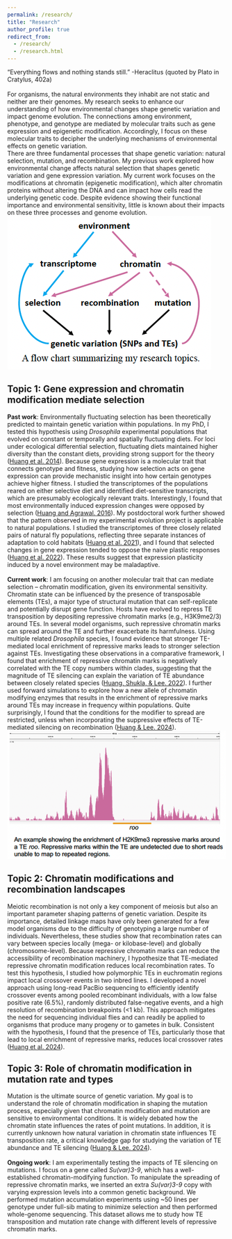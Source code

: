 ```yaml
---
permalink: /research/
title: "Research"
author_profile: true
redirect_from: 
  - /research/
  - /research.html
---
```


“Everything flows and nothing stands still.” -Heraclitus (quoted by Plato in Cratylus, 402a)\
\
For organisms, the natural environments they inhabit are not static and neither are their genomes. My research seeks to enhance our understanding of how environmental changes shape genetic variation and impact genome evolution. The connections among environment, phenotype, and genotype are mediated by molecular traits such as gene expression and epigenetic modification. Accordingly, I focus on these molecular traits to decipher the underlying mechanisms of environmental effects on genetic variation.\
There are three fundamental processes that shape genetic variation: natural selection, mutation, and recombination. My previous work explored how environmental change affects natural selection that shapes genetic variation and gene expression variation. My current work focuses on the modifications at chromatin (epigenetic modification), which alter chromatin proteins without altering the DNA and can impact how cells read the underlying genetic code. Despite evidence showing their functional importance and environmental sensitivity, little is known about their impacts on these three processes and genome evolution.\
![research flowchat](/images/research-flowchat.png)

## Topic 1: Gene expression and chromatin modification mediate selection
**Past work**: Environmentally fluctuating selection has been theoretically predicted to maintain genetic variation within populations. In my PhD, I tested this hypothesis using *Drosophila* experimental populations that evolved on constant or temporally and spatially fluctuating diets. For loci under ecological differential selection, fluctuating diets maintained higher diversity than the constant diets, providing strong support for the theory ([Huang et al. 2014](https://journals.plos.org/plosgenetics/article?id=10.1371/journal.pgen.1004527)). Because gene expression is a molecular trait that connects genotype and fitness, studying how selection acts on gene expression can provide mechanistic insight into how certain genotypes achieve higher fitness. I studied the transcriptomes of the populations reared on either selective diet and identified diet-sensitive transcripts, which are presumably ecologically relevant traits. Interestingly, I found that most environmentally induced expression changes were opposed by selection ([Huang and Agrawal. 2016](https://journals.plos.org/plosgenetics/article?id=10.1371/journal.pgen.1006336)). My postdoctoral work further showed that the pattern observed in my experimental evolution project is applicable to natural populations. I studied the transcriptomes of three closely related pairs of natural fly populations, reflecting three separate instances of adaptation to cold habitats ([Huang et al. 2021](https://academic.oup.com/genetics/article/218/3/iyab077/6275754)), and I found that selected changes in gene expression tended to oppose the naive plastic responses ([Huang et al. 2022](https://academic.oup.com/gbe/article/14/4/evac050/6563504)). These results suggest that expression plasticity induced by a novel environment may be maladaptive.\
\
**Current work**: I am focusing on another molecular trait that can mediate selection – chromatin modification, given its environmental sensitivity. Chromatin state can be influenced by the presence of transposable elements (TEs), a major type of structural mutation that can self-replicate and potentially disrupt gene function. Hosts have evolved to repress TE transposition by depositing repressive chromatin marks (e.g., H3K9me2/3) around TEs. In several model organisms, such repressive chromatin marks can spread around the TE and further exacerbate its harmfulness. Using multiple related *Drosophila* species, I found evidence that stronger TE-mediated local enrichment of repressive marks leads to stronger selection against TEs. Investigating these observations in a comparative framework, I found that enrichment of repressive chromatin marks is negatively correlated with the TE copy numbers within clades, suggesting that the magnitude of TE silencing can explain the variation of TE abundance between closely related species ([Huang, Shukla, & Lee. 2022](https://elifesciences.org/articles/81567)). I further used forward simulations to explore how a new allele of chromatin modifying enzymes that results in the enrichment of repressive marks around TEs may increase in frequency within populations. Quite surprisingly, I found that the conditions for the modifier to spread are restricted, unless when incorporating the suppressive effects of TE-mediated silencing on recombination ([Huang & Lee. 2024](https://royalsocietypublishing.org/doi/full/10.1098/rspb.2023.2775)).\
![K9 screenshot](/images/K9_igv_screenshot.png)

## Topic 2: Chromatin modifications and recombination landscapes
Meiotic recombination is not only a key component of meiosis but also an important parameter shaping patterns of genetic variation. Despite its importance, detailed linkage maps have only been generated for a few model organisms due to the difficulty of genotyping a large number of individuals. Nevertheless, these studies show that recombination rates can vary between species locally (mega- or kilobase-level) and globally (chromosome-level). Because repressive chromatin marks can reduce the accessibility of recombination machinery, I hypothesize that TE-mediated repressive chromatin modification reduces local recombination rates. To test this hypothesis, I studied how polymorphic TEs in euchromatin regions impact local crossover events in two inbred lines. I developed a novel approach using long-read PacBio sequencing to efficiently identify crossover events among pooled recombinant individuals, with a low false positive rate (6.5%), randomly distributed false-negative events, and a high resolution of recombination breakpoints (<1 kb). This approach mitigates the need for sequencing individual flies and can readily be applied to organisms that produce many progeny or to gametes in bulk. Consistent with the hypothesis, I found that the presence of TEs, particularly those that lead to local enrichment of repressive marks, reduces local crossover rates ([Huang et al. 2024](https://www.biorxiv.org/content/10.1101/2024.09.17.613564v1.abstract)).

## Topic 3: Role of chromatin modification in mutation rate and types
Mutation is the ultimate source of genetic variation. My goal is to understand the role of chromatin modification in shaping the mutation process, especially given that chromatin modification and mutation are sensitive to environmental conditions. It is widely debated how the chromatin state influences the rates of point mutations. In addition, it is currently unknown how natural variation in chromatin state influences TE transposition rate, a critical knowledge gap for studying the variation of TE abundance and TE silencing ([Huang & Lee. 2024](https://royalsocietypublishing.org/doi/full/10.1098/rspb.2023.2775)).\
\
**Ongoing work**: I am experimentally testing the impacts of TE silencing on mutations. I focus on a gene called *Su(var)3-9*, which has a well-established chromatin-modifying function. To manipulate the spreading of repressive chromatin marks, we inserted an extra *Su(var)3-9* copy with varying expression levels into a common genetic background. We performed mutation accumulation experiments using ~50 lines per genotype under full-sib mating to minimize selection and then performed whole-genome sequencing. This dataset allows me to study how TE transposition and mutation rate change with different levels of repressive chromatin marks.
